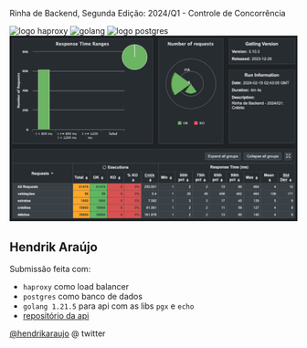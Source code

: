 Rinha de Backend, Segunda Edição: 2024/Q1 - Controle de Concorrência


<img src="https://upload.wikimedia.org/wikipedia/commons/a/ab/Haproxy-logo.png" alt="logo haproxy" width="300" height="auto">
<img src="https://upload.wikimedia.org/wikipedia/commons/0/05/Go_Logo_Blue.svg" alt="golang" width="200" height="auto">
<img src="https://upload.wikimedia.org/wikipedia/commons/2/29/Postgresql_elephant.svg" alt="logo postgres" width="200" height="auto">
<img src="https://github.com/hhendrikk/rinha-backend-2024-golang/blob/main/gatling.png?raw=true" alt="gatling" height="auto">


## Hendrik Araújo
Submissão feita com:
- `haproxy` como load balancer
- `postgres` como banco de dados
- `golang 1.21.5` para api com as libs `pgx` e `echo`
- [repositório da api](https://github.com/hhendrikk/rinha-backend-2024-golang)

[@hendrikaraujo](https://twitter.com/hendrikaraujo) @ twitter
